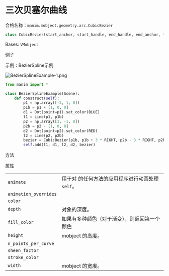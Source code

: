 # 三次贝塞尔曲线

合格名称：`manim.mobject.geometry.arc.CubicBezier`

```py
class CubicBezier(start_anchor, start_handle, end_handle, end_anchor, **kwargs)
```

Bases: `VMobject`

例子

示例：BezierSpline示例

![BezierSplineExample-1.png](../static/BezierSplineExample-1.png)

```py
from manim import *

class BezierSplineExample(Scene):
    def construct(self):
        p1 = np.array([-3, 1, 0])
        p1b = p1 + [1, 0, 0]
        d1 = Dot(point=p1).set_color(BLUE)
        l1 = Line(p1, p1b)
        p2 = np.array([3, -1, 0])
        p2b = p2 - [1, 0, 0]
        d2 = Dot(point=p2).set_color(RED)
        l2 = Line(p2, p2b)
        bezier = CubicBezier(p1b, p1b + 3 * RIGHT, p2b - 3 * RIGHT, p2b)
        self.add(l1, d1, l2, d2, bezier)
```

方法

  

属性

|||
|-|-|
`animate`|用于对 的任何方法的应用程序进行动画处理`self`。
`animation_overrides`|
`color`|
`depth`|对象的深度。
`fill_color`|如果有多种颜色（对于渐变），则返回第一个颜色
`height`|mobject 的高度。
`n_points_per_curve`|
`sheen_factor`|
`stroke_color`|
`width`|mobject 的宽度。